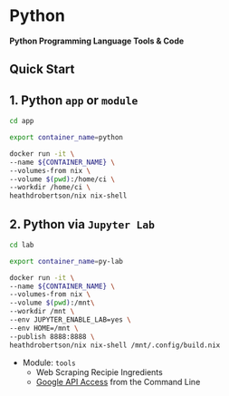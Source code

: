 # Python 
__Python Programming Language Tools & Code__


## Quick Start


## 1. Python `app` or `module`

```bash
cd app
```
```bash
export container_name=python
```
```bash
docker run -it \
--name ${CONTAINER_NAME} \
--volumes-from nix \
--volume $(pwd):/home/ci \
--workdir /home/ci \
heathdrobertson/nix nix-shell
```

## 2. Python via `Jupyter Lab` 

```bash
cd lab
```
```bash
export container_name=py-lab
```
```bash
docker run -it \
--name ${CONTAINER_NAME} \
--volumes-from nix \
--volume $(pwd):/mnt\
--workdir /mnt \
--env JUPYTER_ENABLE_LAB=yes \
--env HOME=/mnt \
--publish 8888:8888 \
heathdrobertson/nix nix-shell /mnt/.config/build.nix
```

- Module: ```tools``` 
    - Web Scraping Recipie Ingredients
    - [Google API Access](tools/) from the Command Line


